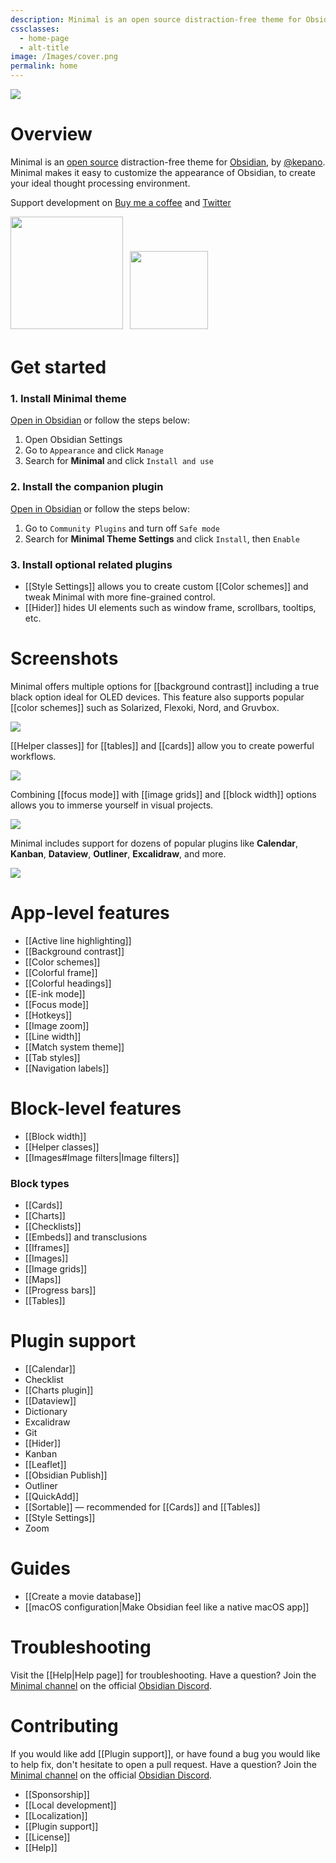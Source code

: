 ```yaml
---
description: Minimal is an open source distraction-free theme for Obsidian, by @kepano. Minimal makes it easy to customize the appearance of Obsidian, to create your ideal thought processing environment.
cssclasses:
  - home-page
  - alt-title
image: /Images/cover.png
permalink: home
---
```


![](https://github.com/kepano/obsidian-minimal/raw/master/cover.png)

# Overview

Minimal is an [open source](https://github.com/kepano/obsidian-minimal) distraction-free theme for [Obsidian](https://obsidian.md/), by [@kepano](https://twitter.com/kepano). Minimal makes it easy to customize the appearance of Obsidian, to create your ideal thought processing environment.

Support development on [Buy me a coffee](https://www.buymeacoffee.com/kepano) and [Twitter](https://twitter.com/kepano)

<a href="https://www.buymeacoffee.com/kepano"><img src="https://img.buymeacoffee.com/button-api/?text=Buy me a coffee&emoji=&slug=kepano&button_colour=6a8695&font_colour=ffffff&font_family=Poppins&outline_colour=000000&coffee_colour=FFDD00" width="180px"></a> <a href="https://github.com/kepano/obsidian-minimal"><img src="https://img.shields.io/github/stars/kepano/obsidian-minimal?style=social" style="padding:7px 7px 5px" width="125"></a>

# Get started

### 1. Install Minimal theme

[Open in Obsidian](obsidian://show-theme?name=Minimal) or follow the steps below:

1. Open Obsidian Settings
2. Go to `Appearance` and click `Manage`
3. Search for **Minimal** and click `Install and use`

### 2. Install the companion plugin

[Open in Obsidian](obsidian://show-plugin?id=obsidian-minimal-settings) or follow the steps below:

1. Go to `Community Plugins` and turn off `Safe mode`
2. Search for **Minimal Theme Settings** and click `Install`, then `Enable`

### 3. Install optional related plugins

- [[Style Settings]] allows you to create custom [[Color schemes]] and tweak Minimal with more fine-grained control.
- [[Hider]] hides UI elements such as window frame, scrollbars, tooltips, etc.
# Screenshots

Minimal offers multiple options for [[background contrast]] including a true black option ideal for OLED devices. This feature also supports popular [[color schemes]] such as Solarized, Flexoki, Nord, and Gruvbox.

![](https://github.com/kepano/obsidian-minimal/raw/master/assets/minimal-variants.png)

[[Helper classes]] for [[tables]] and [[cards]] allow you to create powerful workflows.

![](https://github.com/kepano/obsidian-minimal/raw/master/assets/minimal-movies.png)

Combining [[focus mode]] with [[image grids]] and [[block width]] options allows you to immerse yourself in visual projects.

![](https://github.com/kepano/obsidian-minimal/raw/master/assets/minimal-img-grid.png)

Minimal includes support for dozens of popular plugins like **Calendar**, **Kanban**, **Dataview**, **Outliner**, **Excalidraw**, and more.

![](https://github.com/kepano/obsidian-minimal/raw/master/assets/minimal-plugins.png)

# App-level features

- [[Active line highlighting]]
- [[Background contrast]]
- [[Color schemes]]
- [[Colorful frame]]
- [[Colorful headings]]
- [[E-ink mode]]
- [[Focus mode]]
- [[Hotkeys]]
- [[Image zoom]]
- [[Line width]]
- [[Match system theme]]
- [[Tab styles]]
- [[Navigation labels]]

# Block-level features

- [[Block width]]
- [[Helper classes]]
- [[Images#Image filters|Image filters]]

### Block types

- [[Cards]]
- [[Charts]]
- [[Checklists]]
- [[Embeds]] and transclusions
- [[Iframes]]
- [[Images]]
- [[Image grids]]
- [[Maps]]
- [[Progress bars]]
- [[Tables]]

# Plugin support

- [[Calendar]]
- Checklist
- [[Charts plugin]]
- [[Dataview]]
- Dictionary
- Excalidraw
- Git
- [[Hider]]
- Kanban
- [[Leaflet]]
- [[Obsidian Publish]]
- Outliner
- [[QuickAdd]]
- [[Sortable]] — recommended for [[Cards]] and [[Tables]]
- [[Style Settings]]
- Zoom

# Guides

- [[Create a movie database]]
- [[macOS configuration|Make Obsidian feel like a native macOS app]]

# Troubleshooting

Visit the [[Help|Help page]] for troubleshooting. Have a question? Join the [Minimal channel](https://discord.com/channels/686053708261228577/931008597557649410) on the official [Obsidian Discord](https://discord.gg/veuWUTm).

# Contributing

If you would like add [[Plugin support]], or have found a bug you would like to help fix, don't hesitate to open a pull request. Have a question? Join the [Minimal channel](https://discord.com/channels/686053708261228577/931008597557649410) on the official [Obsidian Discord](https://discord.gg/veuWUTm).

- [[Sponsorship]]
- [[Local development]]
- [[Localization]]
- [[Plugin support]]
- [[License]]
- [[Help]]